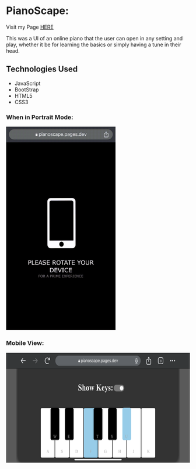 # PianoScape: 
Visit my Page [HERE](https://pianoscape.pages.dev)

This was a UI of an online piano that the user can open in any setting and play, whether it be for learning the basics or simply having a tune in their head.

## Technologies Used

* JavaScript
* BootStrap
* HTML5
* CSS3



### When in Portrait Mode:
<img src="media/promptOrientation.gif" alt="drawing" style="width:300px;"/>

### Mobile View:
<img src="media/pianoIphone.PNG" alt="drawing" style="height:300px;"/>



